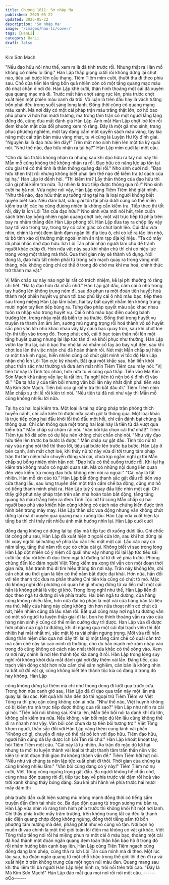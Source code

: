 ```yaml
---
title: Chương 1611: Sơ nhập Ma
published: 2025-05-22
updated: 2025-05-22
description: 'Sơ nhập Ma'
image: '/images/han-li/cover/'
tags: [HanLi]
category: HanLi
draft: false
---
```


Kim Sơn Mạch

"Nếu đạo hữu nói như thế, xem ra là đã tính trước rồi. Nhưng thật
ra Hàn mỗ không có nhiều lo lắng."
Hàn Lập thấp giọng cười rồi không dừng lại chút nào, tiêu sái
bước lên cầu thang.
Tiêm Tiêm mỉm cười, thướt tha đi theo phía sau. Chỗ cửa tiến lên
tầng bốn quả nhiên còn có một tầng quang mạc màu đỏ nhạt
chắn ở nơi đó. Hàn Lập khẽ cười, thân hình thoáng một cái đã
xuyên qua quang mạc mà đi. Trước mắt hắn chợt sáng rực lên,
phía trước chợt xuất hiện một phiến màu xanh da trời.
Vô luận là trên đầu hay là vách tường bốn phái đều trong suốt
sáng long lanh. Đồng thời cũng có quang mang màu xanh. Mà nơi
đây có một cái pháp trận màu trắng thật lớn, cơ hồ bao phủ phạm
vi hơn hai mươi trương, mà trong tâm trận có một người lẳng lặng
đứng đó, cũng đưa mắt đánh giá Hàn Lập.
Ánh mắt Hàn Lập chợt loé lên rồi đem khuôn mặt của đối phương
xem rõ ràng. Đây là một gã nho sinh, trang phục phương nghiêm,
một tay đang cầm một quyển sách màu vàng, tay kia nâng một
cái trận bàn màu vàng nhạt, tu vi cũng là Luyện Hư Kỳ đỉnh giai.
"Nguyên lai là đạo hữu lên đây!"
Trên mặt nho sinh hiện lên một tia kỳ quái nói.
"Như thế nào, đạo hữu nhận ra tại hạ?"
Hàn Lập mỉm cười lại một câu.

"Cho dù lúc trước không nhận ra nhưng sau khi đạo hữu ra tay
nơi này thì Mẫn mỗ cũng không thể không nhận ra rồi. Đạo hữu
có năng lực áp tồn tại cửu giai thì có thể tính là thần thông quảng
đại rồi."
Nho sinh cười nói.
"Đạo hữu khen trật rồi nhưng không biết phải làm thế nào để kiểm
tra tư cách của tại hạ."
Hàn Lập lơ đếnh hỏi.
"Thi kiểm tra? Lấy thần thông của đạo hữu thì cần gì phải kiểm tra
nữa. Tự nhiên là trực tiếp được thông qua rồi!"
Nho sinh cười ha hả nói.
Vừa nghe nói vậy, Hàn Lập cùng Tiêm Tiêm khẽ giật mình.
"Như thế nào, đạo hữu thật sự tưởng rằng tại hạ là loại người
không biết quyền biết sao. Nếu đám bát, cửu giai tồn tại phía dưới
cũng có thể miễn kiểm tra thì các hạ cũng đương nhiên là không
cần kiểm tra. Tiếp theo thì tốt rồi, đây là Ích Lôi Tán của đạo hữu!"
Nho sinh vừa mới nói hết, trên cuốn sách trên tay bỗng nhiên
ngân quang chợt loé, một vật trực tiếp từ phía trên bay ra nhằm
thẳng đến Hàn Lập phóng tới. Hàn Lập đưa tay ra chộp lấy vậy
bay tới vào trong tay, trong tay có cảm giác có chút lạnh lẽo.
Cúi đầu vừa nhìn, chính là một đem lãnh đạm ngân lôi địa tieu ô,
chỉ có kể ra tấc lớn nhỏ, từ bỏ tinh xảo dị thường mặt ngoài minh
ẩn rậm rạp địa ký hiệu.
"Ta có mấy lời phải nhắc nhở đạo hữu. Ích Lôi Tán phải nhận
người làm chủ để tránh người khác cướp đi. Hơn nữa vật này sau
khi nhận chủ thì chỉ có hiệu lực trong vòng một tháng mà thôi.
Qua thời gian này sẽ thành vô dụng. Nói đúng là, đạo hữu tất
nhiên phải từ trong sơn mạch quay ra trong vòng một tháng, nếu
không cũng chỉ có thể ở trong đó chờ ma khí ma hoá, chính thức
trở thành ma vật."

Vị Mẫn chấp sự này nào ngờ lại rất có trách nhiệm, kể lại phi
thường rõ ràng chi tiết.
"Đa tạ đạo hữu đã nhắc nhở."
Hàn Lập gật đầu, cầm cái ô nhỏ trong tay hướng lên không trung
ném đi, sau đó phun ra một đoàn tiên huyết hoá thành một phiến
huyết vụ phun tới bao phủ lấy cái ô nhỏ màu bạc, tiếp theo sau
trong miệng Hàn Lập lầm bầm, hai tay bắt quyết nhắm lên không
trung mười ngón tay lien tiếp búng ra. Từng đạo pháp quyết màu
sắc khác nhau tuôn ra nhập vào trong huyết vụ. Cái ô nhỏ màu
bạc điên cuồng bành trướng lên, trong nháy mắt đã biến to ba
thước.
Đồng thời trong huyết vụ truyền ra thanh âm ầm ầm, sương mù
ngưng trọng rồi hoá thành vô số huyết sắc phù văn lớn nhỏ khác
nhau vây lấy cái ô bạc quay tròn, sau khi chợt loé lên thì tiến vào
trong đó. Trong phút chố, cái ô bạc toàn thân nổi lên một tầng
huyết quang nhưng lại lập tức tán đi và khôi phục như thường.
Hàn Lập vươn tay thu lại, cái ô bạc thu nhỏ lại và nhắm cổ tay áo
bay vụt đến, sau khi chợt loé lên thì việc nhận chủ đã hoàn thành
rồi.
Nét mặt Mẫn chấp sự hiện ra một tia kinh ngạc, hiển nhiên cũng
có chút giật mình vì tốc độ Hàn Lập nhận chủ Ích Lôi Tán cực kỳ
nhanh. Bất quá một khắc sau, hắn liền khôi phục thần sắc như
thường và đưa ánh mắt nhìn Tiêm Tiêm cau mày nói:
"Vị tiên tử này là Tinh tộc nhân, hơn nữa tu vi cũng quá thấp. Tiến
vào Ma Kim Sơn Mạch khả năng vẩn lạc là rất lớn. Ta nghĩ tiên tử
nên bỏ ý đinh đi vào đi."
"Đa tạ hảo ý của tiền bối nhưng vãn bối lần này nhất định phải
tiến vào Ma Kim Sơn Mạch. Tiền bối cso gì kiểm tra thì bắt đầu
đi."
Tiêm Tiêm nhìn Mẫn chấp sự thi lễ rồi kiên trì nói.
"Nếu tiên tử đã nói như vậy thì Mẫn mỗ cũng không nhiều lời nữa.

Tại hạ có hai loại kiểm tra. Một loại là tại hạ dùng pháp trận phóng
thích huyễn cảnh, chỉ cần kiên trì được nửa canh giờ là thông qua.
Một loại khác là trực tiếp cùng hai đầu khôi lỗi thú đấu một hồi, chỉ
cần đánh bại chúng là thông qua. Chỉ cần thông qua một trong hai
loại này là tiên tử đã vượt qua kiểm tra."
Mẫn chấp sự chậm rãi nói.
"Vãn bối lựa chọn cái thứ nhất!"
Tiêm Tiêm tựa hồ đã sớm có dự liệu nên không chút chần chờ
nói.
"Như vậy đạo hữu tiến lên trước ba bước là được."
Mẫn châp sự gật đầu. Tinh tộc nữ tử này vừa nghe nói thế thì
theo lời, tiêu sái bước lên trước ba bước.
Hàn Lập ở bên cạnh, ánh mắt chợt loé, khi thấy nữ tử này vừa đi
tới trung tâm pháp trận thì tâm niệm hắn chuyển động vài cái,
chưa kịp ngẫm nghĩ gì thì Mẫn chấp sự bỗng nhiên nhìn hắn nói:
"Đạo hữu có thể xuống trước rồi. Khi tại hạ kiểm tra không muốn
có người quan sát. Mà có những nội dung liên quan đến việc kiểm
tra mong đạo hữu không nên nói ra ngoài."
"Cái này là tất nhiên. Hàn mỗ xin cáo từ."
Hàn Lập bất động thanh sắc gật đầu rồi tiến vào cửa thang lầu,
sau lưng truyền đến một trận cấm chế ba động, cũng mơ hồ có
tiếng thanh minh phát ra. Hàn Lập tuỳ ý quay đầu liếc nhìn một
cái.
Chỉ thấy giờ phút này pháp trận trên sàn nhà hoàn toàn bất động,
tầng tầng quang hà màu trắng hiện ra đem Tinh Tộc nữ tử cùng
Mẫn chấp sự hai người bao phủ vào khiến hắn cũng không có
cách nào chứng kiến được tình hình bên trong mảy may. Hàn Lập
thần sắc vưa động nhưng vẫn không chút dừng lại mà đi xuyên
qua quang mạc xuống lầu. Hàn Lập vừa xuất hiện tại tầng ba thì
chỉ thấy rất nhiều ánh mắt hướng nhìn lại. Hàn Lập cười cười

đồng dạng không có dừng lại tại đây mà tiếp tục đi xuống dưới
lầu.
Chỉ chốc lát công phu sau, Hàn Lập đã xuất hiện ở ngoài cửa lớn,
sau khi hơi dừng lại thì xoay người lại hướng về phía lầu các liếc
mắt một cái. Lầu các này có năm tầng, tầng thứ năm rốt cục có
chứa cái gì. Không biết vì sao trong lòng Hàn Lập đột nhiên có ý
niệm cổ quái như vậy nhưng rồi lại lập tức tiêu sái cười lắc đầu
rồi liền đi dọc theo ngã tư đường từ từ đi về phía trước.
Phỏng chừng đến lúc đám người Việt Tông kiểm tra xong thì vẫn
còn một đoạn thời gian nữa, hắn tranh thủ đi tìm hiểu thông tin
nơi này. Trấn này không lớn, chỉ cần chút xíu thời gian là liền có
thể nắm bắt được đại khái. Hơn nữa, hắn đối với tên thánh tộc
đưa ra phần thưởng Chi tiên kia cũng có chút tò mò. Mặc dù
không nghĩ đối phương có quan hệ gì nhưng đứng từ xa liếc mắt
một cái hẳn là không phải là việc gì khó. Trong lòng nghĩ như thế,
Hàn Lập liền đi dọc theo ngã tư đường đi về phía trước.
Hai bên ngã tư đường, cửa hàng cũng không nhiều lắm, hơn nữa
đại bộ phận là một vài cửa hàng bán tài liệu ma thú. Mấy cửa
hàng này cũng không lớn hơn nữa thoạt nhìn có chút cũ nát, hiển
nhiên cũng đã lâu năm rồi. Bất quá cũng may nơi ngã tư đường
vẫn có một số người tu luyện thấp giai đi lai, bọn họ thỉnh thoảng
vẫn ra vào cửa hàng nên sinh ý cũng có thể miễn cưỡng duy trì
được.
Hàn Lập vừa đi được hơn phân nửa ngã tư đường, khi đi ngang
qua một cái đại trạch viện thì đột nhiên hai mắt nhất mị, sắc mặt
lộ ra vài phần ngưng trọng. Mới vừa rồi hắn dùng thần niệm đảo
qua nơi đây thì lại bị một tầng cấm chế cổ quái cản trở mà cấm
chế này lại cao minh dị thường, cho dù hắn mạnh mẽ xâm nhập
vào trong đó cũng không có cách nào nhất thời nửa khắc có thể
xông vào. Xem ra nơi này chính là nơi tên thánh tộc kia đang ở
rồi. Hàn Lập trong lòng suy nghĩ rồi không khỏi đưa mắt đánh giá
nơi đây thêm vài lần.
Đáng tiếc, cửa trạch viện đóng chặt hơn nữa cấm chế sâm
nghiêm, căn bản là không nhìn ra bất cứ đồ vật gì, cũng không
biết tên thánh tộc kia có đang ở trong đó hay không. Hàn Lập

cũng không dừng lại thêm mà chỉ như thong dong đi lướt qua
trước cửa. Trong hơn nửa canh giờ sau, Hàn Lập đã đi dạo qua
trấn này một lần mà quay lại lầu các. Kết quả khi hắn đến đó thì
ngoại trừ Tiêm Tiêm và Việt Tông ra thì phụ cận cũng không còn
ai nữa.
"Như thế nào, Việt huynh không có bị kiểm tra mà trực tiếp được
thông qua rồi sao?"
Hàn Lập như nhìn ra cái gì hỏi.
"Tiền bối nói không sai. Khi ta lên, Mẫn tiền bối nói ta danh khí đủ
lớn, không cần kiểm tra nữa. Nếu không, vãn bối mặc dù lên lầu
cũng không thể đi ra nhanh như vậy. Vãn bối còn chưa đa tạ tiền
bối tương trợ."
Việt Tông khom người, thần sắc đối với Hàn Lập càng thêm cung
kính vài phần.
"Không có gì, chuyến đi này có thể rất bổ ích với đạo hữu. Tiêm
đạo hữu, ngươi hẳn cũng đã lấy được Ích Lôi Tán rồi chứ."
Hàn Lập khoát khoát tay, hỏi Tiêm Tiêm một câu.
"Cái này là tự nhiên. Ảo trận đó mặc dù lợi hại nhưng ta mới tu
luyện thành vài loại bí thuật thanh tâm trấn thần nên việc kiên trì
một đoạn thời gian thì không thành vấn đề."
Tiêm Tiêm hời hợt nói.
"Nếu như vậ chúng ta nên lập tức xuất phát đi thôi. Thời gian của
chúng ta cũng không nhiều lắm."
"Vãn bối cũng đang có ý này!"
Tiêm Tiêm nở nụ cười, Việt Tông cũng ngưng trọng gật đầu.
Ba người không hề chần chờ, cùng nhau độn quang rời đi, tiếp
tục bay về phía trước vài dặm rồi hoà vào trời xanh không thấy
bóng dáng. Sau khi phi hành về phía trước hai mươi mấy dặm thì

phía trước dần xuất hiện sương mù mỏng manh đồng thời có
tiếng sấm truyền đến đinh tai nhức óc.
Ba đạo độn quang từ trogn sương mù bắn ra, Hàn Lập vừa nhìn
rõ ràng tình hinh phía trước thì không khỏi hít một hơi lanh. Chỉ
thấy phía trước mấy trăm trượng, trên không trung tất cả đều là
thanh sắc điện quang chớp động không ngừng, đồng thời tiếng
sấm từ bốn phương tám hướng mà đến, phảng phất như vô cùng
vô tận. Nơi bọn họ muốn đi vào chính là một thế giới toàn lôi điện
mà không có vật gì khác.
Việt Tông thấp tiếng nói rồi há miệng phun ra một cái ô màu bạc,
thoáng một cái đã hoá thành một đoàn ngân quang đem toàn thân
hắn bảo hộ ở trong đó rồi nhằm hướng bên cạnh bay lên. Hàn
Lập cùng Tiên Tiêm ngạch cũng đồng dạng làm phép, cũng thả ra
Ích Lôi Tán của mình mà đi theo.
Một lúc lâu sau, ba đoàn ngân quang từ một chỗ khác trong thế
giới lôi điện đi ra và xuất hiện ở trên không trung của một ngọn
núi màu đen. Quang mang sau khi thu liễm thì ba người Hàn Lập
hiện hình ra, trôi nổi trên trời cao.
"Đây là Mà Kim Sơn Mạch!"
Hàn Lập đảo mắt qua mọi nơi rồi nỏi một câu.
------oOo------
